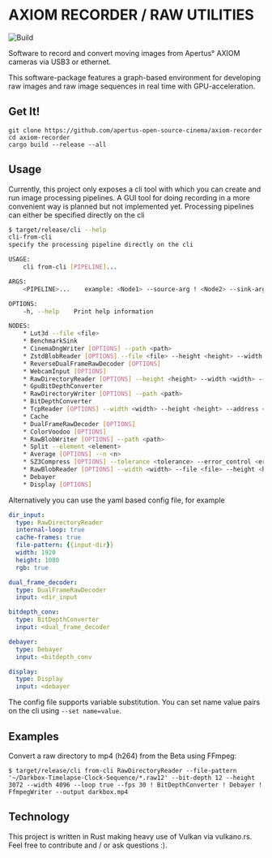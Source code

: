 # AXIOM RECORDER / RAW UTILITIES
![Build](https://github.com/apertus-open-source-cinema/axiom-recorder/workflows/Build/badge.svg)

Software to record and convert moving images from Apertus° AXIOM cameras via USB3 or ethernet.

This software-package features a graph-based environment for developing raw images and raw image sequences
in real time with GPU-acceleration.

## Get It!
```shell script
git clone https://github.com/apertus-open-source-cinema/axiom-recorder
cd axiom-recorder
cargo build --release --all
```

## Usage
Currently, this project only exposes a cli tool with which you can create and run image processing pipelines.
A GUI tool for doing recording in a more convenient way is planned but not implemented yet.
Processing pipelines can either be specified directly on the cli

```sh
$ target/release/cli --help
cli-from-cli
specify the processing pipeline directly on the cli

USAGE:
    cli from-cli [PIPELINE]...

ARGS:
    <PIPELINE>...    example: <Node1> --source-arg ! <Node2> --sink-arg

OPTIONS:
    -h, --help    Print help information

NODES:
    * Lut3d --file <file>
    * BenchmarkSink
    * CinemaDngWriter [OPTIONS] --path <path>
    * ZstdBlobReader [OPTIONS] --file <file> --height <height> --width <width>
    * ReverseDualFrameRawDecoder [OPTIONS]
    * WebcamInput [OPTIONS]
    * RawDirectoryReader [OPTIONS] --height <height> --width <width> --file-pattern <file-pattern>
    * GpuBitDepthConverter
    * RawDirectoryWriter [OPTIONS] --path <path>
    * BitDepthConverter
    * TcpReader [OPTIONS] --width <width> --height <height> --address <address>
    * Cache
    * DualFrameRawDecoder [OPTIONS]
    * ColorVoodoo [OPTIONS]
    * RawBlobWriter [OPTIONS] --path <path>
    * Split --element <element>
    * Average [OPTIONS] --n <n>
    * SZ3Compress [OPTIONS] --tolerance <tolerance> --error_control <error_control> --data_type <data_type>
    * RawBlobReader [OPTIONS] --width <width> --file <file> --height <height>
    * Debayer
    * Display [OPTIONS]
```
Alternatively you can use the yaml based config file, for example
```yaml
dir_input:
  type: RawDirectoryReader
  internal-loop: true
  cache-frames: true
  file-pattern: {{input-dir}}
  width: 1920
  height: 1080
  rgb: true

dual_frame_decoder:
  type: DualFrameRawDecoder
  input: <dir_input

bitdepth_conv:
  type: BitDepthConverter
  input: <dual_frame_decoder

debayer:
  type: Debayer
  input: <bitdepth_conv

display:
  type: Display
  input: <debayer
```
The config file supports variable substitution. You can set name value pairs on the cli using `--set name=value`.

## Examples

Convert a raw directory to mp4 (h264) from the Beta using FFmpeg:
```shell
$ target/release/cli from-cli RawDirectoryReader --file-pattern '~/Darkbox-Timelapse-Clock-Sequence/*.raw12' --bit-depth 12 --height 3072 --width 4096 --loop true --fps 30 ! BitDepthConverter ! Debayer ! FfmpegWriter --output darkbox.mp4
```

## Technology

This project is written in Rust making heavy use of Vulkan via vulkano.rs.
Feel free to contribute and / or ask questions :).
